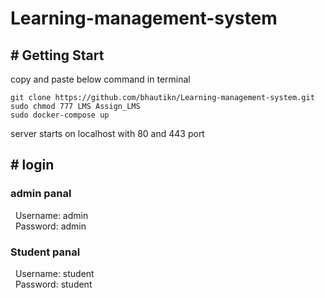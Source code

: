 # Learning-management-system
## # Getting Start
copy and paste below command in terminal
```
git clone https://github.com/bhautikn/Learning-management-system.git
sudo chmod 777 LMS Assign_LMS
sudo docker-compose up
```
server starts on localhost with 80 and 443 port
## # login
### admin panal
&nbsp;&nbsp;Username: admin<br />
&nbsp;&nbsp;Password: admin
### Student panal
&nbsp;&nbsp;Username: student<br />
&nbsp;&nbsp;Password: student
